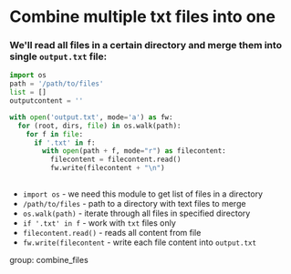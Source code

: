 # Combine multiple txt files into one

### We'll read all files in a certain directory and merge them into single `output.txt` file:

```python
import os
path = '/path/to/files'
list = []
outputcontent = ''

with open('output.txt', mode='a') as fw:
  for (root, dirs, file) in os.walk(path):
    for f in file:
      if '.txt' in f:
        with open(path + f, mode="r") as filecontent:
          filecontent = filecontent.read()
          fw.write(filecontent + "\n")
	      
```

- `import os` - we need this module to get list of files in a directory
- `/path/to/files` - path to a directory with text files to merge
- `os.walk(path)` - iterate through all files in specified directory
- `if '.txt' in f` - work with `txt` files only
- `filecontent.read()` - reads all content from file
- `fw.write(filecontent` - write each file content into `output.txt`

group: combine_files


